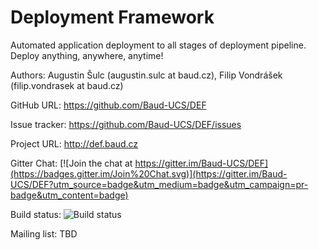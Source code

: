 # Deployment Framework

Automated application deployment to all stages of deployment pipeline. Deploy anything, anywhere, anytime!

Authors: Augustin Šulc (augustin.sulc at baud.cz), Filip Vondrášek (filip.vondrasek at baud.cz)

GitHub URL: https://github.com/Baud-UCS/DEF 

Issue tracker: https://github.com/Baud-UCS/DEF/issues

Project URL: http://def.baud.cz

Gitter Chat: [![Join the chat at https://gitter.im/Baud-UCS/DEF](https://badges.gitter.im/Join%20Chat.svg)](https://gitter.im/Baud-UCS/DEF?utm_source=badge&utm_medium=badge&utm_campaign=pr-badge&utm_content=badge)

Build status: ![Build status](https://ci.appveyor.com/api/projects/status/2367n7imraeyslrr?svg=true)

Mailing list: TBD
